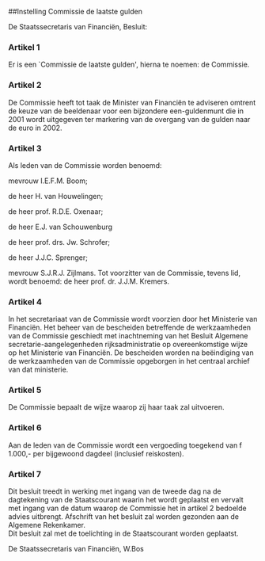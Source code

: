 <meta http-equiv='Content-Type' content='text/html; charset=utf-8' />

##Instelling Commissie de laatste gulden

De Staatssecretaris van Financiën,  Besluit:    

### Artikel  1  

Er is een `Commissie de laatste gulden', hierna te noemen: de Commissie.  

### Artikel  2  

De Commissie heeft tot taak de Minister van Financiën te adviseren omtrent de keuze van de beeldenaar voor een bijzondere een-guldenmunt die in 2001 wordt uitgegeven ter markering van de overgang van de gulden naar de euro in 2002.  

### Artikel  3  

Als leden van de Commissie worden benoemd: 

mevrouw I.E.F.M. Boom;  

de heer H. van Houwelingen;  

de heer prof. R.D.E. Oxenaar;  

de heer E.J. van Schouwenburg  

de heer prof. drs. Jw. Schrofer;  

de heer J.J.C. Sprenger;  

mevrouw S.J.R.J. Zijlmans.   Tot voorzitter van de Commissie, tevens lid, wordt benoemd: de heer prof. dr. J.J.M. Kremers.  

### Artikel  4  

In het secretariaat van de Commissie wordt voorzien door het Ministerie van Financiën. Het beheer van de bescheiden betreffende de werkzaamheden van de Commissie geschiedt met inachtneming van het Besluit Algemene secretarie-aangelegenheden rijksadministratie op overeenkomstige wijze op het Ministerie van Financiën. De bescheiden worden na beëindiging van de werkzaamheden van de Commissie opgeborgen in het centraal archief van dat ministerie.  

### Artikel  5  

De Commissie bepaalt de wijze waarop zij haar taak zal uitvoeren.  

### Artikel  6  

Aan de leden van de Commissie wordt een vergoeding toegekend van f 1.000,- per bijgewoond dagdeel (inclusief reiskosten).  

### Artikel  7  

Dit besluit treedt in werking met ingang van de tweede dag na de dagtekening van de Staatscourant waarin het wordt geplaatst en vervalt met ingang van de datum waarop de Commissie het in artikel 2 bedoelde advies uitbrengt. Afschrift van het besluit zal worden gezonden aan de Algemene Rekenkamer.  
Dit besluit zal met de toelichting in de Staatscourant worden geplaatst.   

De 
Staatssecretaris van Financiën, 
W.Bos    
